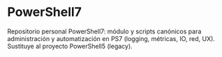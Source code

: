 # PowerShell7
Repositorio personal PowerShell7: módulo y scripts canónicos para administración y automatización en PS7 (logging, métricas, IO, red, UX). Sustituye al proyecto PowerShell5 (legacy).
